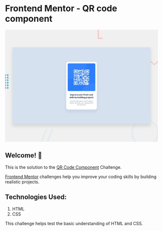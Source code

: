 # Frontend Mentor - QR code component

![Design preview for the QR code component coding challenge](./design/desktop-preview.jpg)

## Welcome! 👋

This is the solution to the [QR Code Component](https://hariom01010.github.io/qr--code_FrontEnd-Mentor/) Challenge.

[Frontend Mentor](https://www.frontendmentor.io) challenges help you improve your coding skills by building realistic projects.

## Technologies Used:
1. HTML
2. CSS

This challenge helps test the basic understanding of HTML and CSS.
